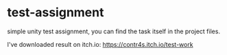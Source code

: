 # test-assignment
simple unity test assignment, you can find the task itself in the project files.

I've downloaded result on itch.io: https://contr4s.itch.io/test-work
